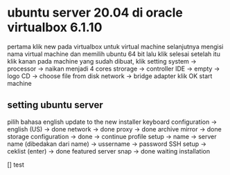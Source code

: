 # ubuntu server 20.04 di oracle virtualbox 6.1.10
pertama klik new pada virtualbox untuk virtual machine
selanjutnya mengisi nama virtual machine dan memilih ubuntu 64 bit
lalu klik selesai
setelah itu klik kanan pada machine yang sudah dibuat, klik setting
system -> processor -> naikan menjadi 4 cores
strorage -> controller IDE -> empty -> logo CD -> choose file from disk
network -> bridge adapter
klik OK
start machine

## setting ubuntu server
pilih bahasa english
update to the new installer
keyboard configuration -> english (US) -> done
network -> done
proxy -> done
archive mirror -> done
storage configuration -> done -> continue
profile setup -> name -> server name (dibedakan dari name) -> ussername -> password
SSH setup -> ceklist (enter) -> done
featured server snap -> done
waiting installation

[] test
